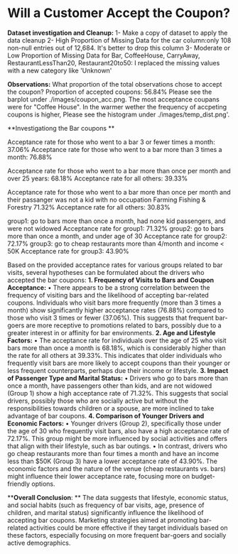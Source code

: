# Will a Customer Accept the Coupon?

**Dataset investigation and Cleanup:**
1- Make a copy of dataset to apply the data cleanup
2- High Proportion of Missing Data for the car column:only 108 non-null entries out of 12,684. It's better to drop this column 
3- Moderate or Low Proportion of Missing Data for Bar, CoffeeHouse, CarryAway, RestaurantLessThan20, Restaurant20to50: I replaced the missing values with a new category like 'Unknown' 

**Observations:**
What proportion of the total observations chose to accept the coupon? Proportion of accepted coupons: 56.84%
Please see the barplot under ./images/coupon_acc.png. The most acceptance coupans were for "Coffee House".
In the warmer wether the frequency of accpeting coupons is higher, Please see the histogram under ./images/temp_dist.png'.

**Investigationg the Bar coupons **

Acceptance rate for those who went to a bar 3 or fewer times a month: 37.06%
Acceptance rate for those who went to a bar more than 3 times a month: 76.88%

Acceptance rate for those who went to a bar more than once per month and over 25 years:    68.18%
Acceptance rate for all others: 39.33%

Acceptance rate for those who went to a bar more than once per month and their passanger was not a kid with no occupation Farming Fishing & Forestry     71.32%
Acceptance rate for all others: 30.83%

group1: go to bars more than once a month, had none kid passengers, and were not widowed
Acceptance rate for group1: 71.32%
group2:  go to bars more than once a month, and under age of 30
Acceptance rate for group2: 72.17%
group3: go to cheap restaurants more than 4/month and income < 50K
Acceptance rate for group3: 43.90%



Based on the provided acceptance rates for various groups related to bar visits, several hypotheses can be formulated about the drivers who accepted the bar coupons:
**1.	Frequency of Visits to Bars and Coupon Acceptance:**
•	There appears to be a strong correlation between the frequency of visiting bars and the likelihood of accepting bar-related coupons. Individuals who visit bars more frequently (more than 3 times a month) show significantly higher acceptance rates (76.88%) compared to those who visit 3 times or fewer (37.06%). This suggests that frequent bar-goers are more receptive to promotions related to bars, possibly due to a greater interest in or affinity for bar environments.
**2.	Age and Lifestyle Factors:**
•	The acceptance rate for individuals over the age of 25 who visit bars more than once a month is 68.18%, which is considerably higher than the rate for all others at 39.33%. This indicates that older individuals who frequently visit bars are more likely to accept coupons than their younger or less frequent counterparts, perhaps due their income or lifestyle.
**3.	Impact of Passenger Type and Marital Status:**
•	Drivers who go to bars more than once a month, have passengers other than kids, and are not widowed (Group 1) show a high acceptance rate of 71.32%. This suggests that social drivers, possibly those who are socially active but without the responsibilities towards children or a spouse, are more inclined to take advantage of bar coupons. 
**4.	Comparison of Younger Drivers and Economic Factors:**
•	Younger drivers (Group 2), specifically those under the age of 30 who frequently visit bars, also have a high acceptance rate of 72.17%. This group might be more influenced by social activities and offers that align with their lifestyle, such as bar outings.
•	In contrast, drivers who go cheap restaurants more than four times a month and have an income less than $50K (Group 3) have a lower acceptance rate of 43.90%. The economic factors and the nature of the venue (cheap restaurants vs. bars) might influence their lower acceptance rate, focusing more on budget-friendly options.

****Overall Conclusion**: **
The data suggests that lifestyle, economic status, and social habits (such as frequency of bar visits, age, presence of children, and marital status) significantly influence the likelihood of accepting bar coupons. Marketing strategies aimed at promoting bar-related activities could be more effective if they target individuals based on these factors, especially focusing on more frequent bar-goers and socially active demographics.

